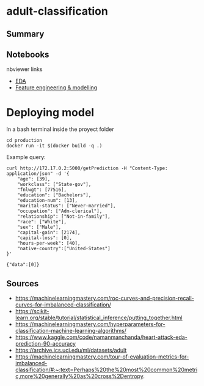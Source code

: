 # adult-classification

## Summary

## Notebooks
nbviewer links
- [EDA](https://nbviewer.org/github/VicenteYago/adult-classification/blob/main/1%20-%20EDA.ipynb)
- [Feature engineering & modelling](https://nbviewer.org/github/VicenteYago/adult-classification/blob/main/2%20-%20Feature%20engineering%20%26%20modelling.ipynb)

# Deploying model

In a bash terminal inside the proyect folder 
```{bash}
cd production
docker run -it $(docker build -q .)
```

Example query: 

```{bash}
curl http://172.17.0.2:5000/getPrediction -H "Content-Type: application/json" -d '{
    "age": [39],
    "workclass": ["State-gov"],
    "fnlwgt": [77516],
    "education": ["Bachelors"],
    "education-num": [13],
    "marital-status": ["Never-married"],
    "occupation": ["Adm-clerical"],
    "relationship": ["Not-in-family"],
    "race": ["White"],
    "sex": ["Male"],
    "capital-gain": [2174],
    "capital-loss": [0],
    "hours-per-week": [40],
    "native-country":["United-States"]
}'
```

```{bash}
{"data":[0]}
```


## Sources 

- https://machinelearningmastery.com/roc-curves-and-precision-recall-curves-for-imbalanced-classification/
- https://scikit-learn.org/stable/tutorial/statistical_inference/putting_together.html
- https://machinelearningmastery.com/hyperparameters-for-classification-machine-learning-algorithms/
- https://www.kaggle.com/code/namanmanchanda/heart-attack-eda-prediction-90-accuracy
- https://archive.ics.uci.edu/ml/datasets/adult
- https://machinelearningmastery.com/tour-of-evaluation-metrics-for-imbalanced-classification/#:~:text=Perhaps%20the%20most%20common%20metric,more%20generally%20as%20cross%2Dentropy.
